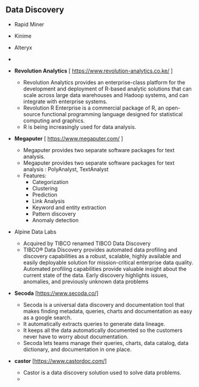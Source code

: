 ## Data Discovery

- Rapid Miner
- Kinime
- Alteryx
-
- **Revolution Analytics** [ <https://www.revolution-analytics.co.ke/> ]
  - Revolution Analytics provides an enterprise-class platform for the development and deployment of R-based analytic solutions that can scale across large data warehouses and Hadoop systems, and can integrate with enterprise systems.
  - Revolution R Enterprise is a commercial package of R, an open-source functional programming language designed for statistical computing and graphics.
  - R is being increasingly used for data analysis.
  
- **Megaputer** [ <https://www.megaputer.com/> ]
  - Megaputer provides two separate software packages for text analysis.
  - Megaputer provides two separate software packages for text analysis : PolyAnalyst, TextAnalyst
  - Features:
    - Categorization
    - Clustering
    - Prediction
    - Link Analysis
    - Keyword and entity extraction
    - Pattern discovery
    - Anomaly detection

- Alpine Data Labs
  - Acquired by TIBCO renamed TIBCO Data Discovery
  - TIBCO® Data Discovery provides automated data profiling and discovery capabilities as a robust, scalable, highly available and easily deployable solution for mission-critical enterprise data quality. Automated profiling capabilities provide valuable insight about the current state of the data. Early discovery highlights issues, anomalies, and previously unknown data problems

- **Secoda** [https://www.secoda.co/]
  - Secoda is a universal data discovery and documentation tool that makes finding metadata, queries, charts and documentation as easy as a google search.
  - It automatically extracts queries to generate data lineage.
  - It keeps all the data automatically documented so the customers never have to worry about documentation.
  - Secoda lets teams manage their queries, charts, data catalog, data dictionary, and documentation in one place.

- **castor** [https://www.castordoc.com/]
  - Castor is a data discovery solution used to solve data problems.
  -
